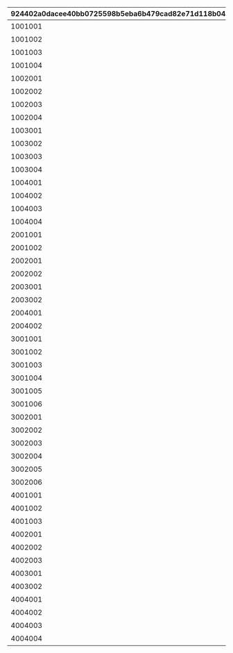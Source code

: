 |924402a0dacee40bb0725598b5eba6b479cad82e71d118b041dbd52c0a256c99|ecda680d84f0d43fa15e72c930979a3281c645af3b650a7b6c649b097eac6365|8e8a4259936b6619a641e31f499ce16a2825be2bbf592b19582d48cf57295dee|5fe506336ad2c6ca9e298b2d7899dd82728f85269603d197f17f4b24af9ee1e4|14e089c3487ec09c50a41c979fa232fd44d872b7341e46007e530decb181e5eb|
| --- | --- | --- | --- | --- |
|1001001|20021103|1|リマのインタビュー|1|
|1001002|20021103|1|キャルのインタビュー|2|
|1001003|20021103|1|タマキのインタビュー|3|
|1001004|20021103|1|トモのインタビュー|4|
|1002001|20021105|1|クリスティーナ・アキノのインタビュー|5|
|1002002|20021105|1|シオリ・キョウカのインタビュー|6|
|1002003|20021105|1|ぺコリーヌのインタビュー|7|
|1002004|20021105|1|モニカのインタビュー|8|
|1003001|20021109|1|アユミのインタビュー|9|
|1003002|20021109|1|リンのインタビュー|10|
|1003003|20021109|1|ミソギのインタビュー|11|
|1003004|20021109|1|ジュンのインタビュー|12|
|1004001|20021113|1|ミミのインタビュー|13|
|1004002|20021113|1|スズメのインタビュー|14|
|1004003|20021113|1|ユカリのインタビュー|15|
|1004004|20021113|1|マツリのインタビュー|16|
|2001001|20021102|1|1区レース開始前|17|
|2001002|20021103|1|1区レース終了後|18|
|2002001|20021105|1|2区レース開始前|19|
|2002002|20021105|1|2区レース終了後|20|
|2003001|20021107|1|3区レース開始前|21|
|2003002|20021109|1|3区レース終了後|22|
|2004001|20021109|1|4区レース開始前|23|
|2004002|20021113|1|4区レース終了後|24|
|3001001|20021102|1|美食殿ギルド紹介|25|
|3001002|20021102|1|王宮騎士団ギルド紹介|26|
|3001003|20021102|1|リトルリリカルギルド紹介|27|
|3001004|20021102|1|ヴァイスフリューゲルギルド紹介|28|
|3001005|20021102|1|メルクリウス財団ギルド紹介|29|
|3001006|20021102|1|エリザベスパークギルド紹介|30|
|3002001|20021115|1|美食殿レース感想|31|
|3002002|20021115|1|王宮騎士団レース感想|32|
|3002003|20021115|1|リトルリリカルレース感想|33|
|3002004|20021115|1|ヴァイスフリューゲルレース感想|34|
|3002005|20021115|1|メルクリウス財団レース感想|35|
|3002006|20021115|1|エリザベスパークレース感想|36|
|4001001|20021103|1|1区ハイライト　１|37|
|4001002|20021103|1|1区ハイライト　２|38|
|4001003|20021103|1|1区ハイライト　３|39|
|4002001|20021105|1|2区ハイライト　１|40|
|4002002|20021105|1|2区ハイライト　２|41|
|4002003|20021105|1|2区ハイライト　３|42|
|4003001|20021107|1|3区ハイライト　１|43|
|4003002|20021107|1|3区ハイライト　２|44|
|4004001|20021109|1|4区ハイライト　１|45|
|4004002|20021111|1|4区ハイライト　２|46|
|4004003|20021111|1|4区ハイライト　３|47|
|4004004|20021113|1|4区ハイライト　４|48|